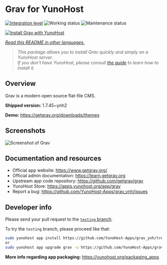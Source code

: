 <!--
N.B.: This README was automatically generated by <https://github.com/YunoHost/apps/tree/master/tools/readme_generator>
It shall NOT be edited by hand.
-->

# Grav for YunoHost

[![Integration level](https://dash.yunohost.org/integration/grav.svg)](https://dash.yunohost.org/appci/app/grav) ![Working status](https://ci-apps.yunohost.org/ci/badges/grav.status.svg) ![Maintenance status](https://ci-apps.yunohost.org/ci/badges/grav.maintain.svg)

[![Install Grav with YunoHost](https://install-app.yunohost.org/install-with-yunohost.svg)](https://install-app.yunohost.org/?app=grav)

*[Read this README in other languages.](./ALL_README.md)*

> *This package allows you to install Grav quickly and simply on a YunoHost server.*  
> *If you don't have YunoHost, please consult [the guide](https://yunohost.org/install) to learn how to install it.*

## Overview

Grav is a modern open source flat-file CMS.


**Shipped version:** 1.7.45~ynh2

**Demo:** <https://getgrav.org/downloads/themes>

## Screenshots

![Screenshot of Grav](./doc/screenshots/grav.jpg)

## Documentation and resources

- Official app website: <https://www.getgrav.org/>
- Official admin documentation: <https://learn.getgrav.org>
- Upstream app code repository: <https://github.com/getgrav/grav>
- YunoHost Store: <https://apps.yunohost.org/app/grav>
- Report a bug: <https://github.com/YunoHost-Apps/grav_ynh/issues>

## Developer info

Please send your pull request to the [`testing` branch](https://github.com/YunoHost-Apps/grav_ynh/tree/testing).

To try the `testing` branch, please proceed like that:

```bash
sudo yunohost app install https://github.com/YunoHost-Apps/grav_ynh/tree/testing --debug
or
sudo yunohost app upgrade grav -u https://github.com/YunoHost-Apps/grav_ynh/tree/testing --debug
```

**More info regarding app packaging:** <https://yunohost.org/packaging_apps>
